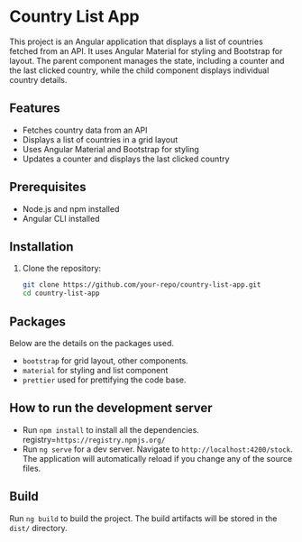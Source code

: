 # Country List App

This project is an Angular application that displays a list of countries fetched from an API. It uses Angular Material for styling and Bootstrap for layout. The parent component manages the state, including a counter and the last clicked country, while the child component displays individual country details.

## Features

- Fetches country data from an API
- Displays a list of countries in a grid layout
- Uses Angular Material and Bootstrap for styling
- Updates a counter and displays the last clicked country

## Prerequisites

- Node.js and npm installed
- Angular CLI installed

## Installation

1. Clone the repository:
   ```bash
   git clone https://github.com/your-repo/country-list-app.git
   cd country-list-app

## Packages

Below are the details on the packages used.

- `bootstrap` for grid layout, other components.
- `material` for styling and list component
- `prettier` used for prettifying the code base.

## How to run the development server

 - Run `npm install` to install all the dependencies. registry=`https://registry.npmjs.org/`
 - Run `ng serve` for a dev server. Navigate to `http://localhost:4200/stock`. The application will automatically reload if you change any of the source files.

## Build

Run `ng build` to build the project. The build artifacts will be stored in the `dist/` directory.
